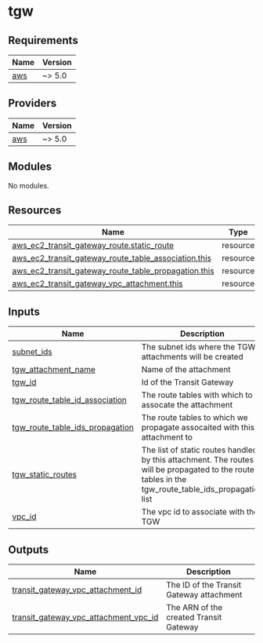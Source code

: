 # tgw

<!-- BEGINNING OF PRE-COMMIT-TERRAFORM DOCS HOOK -->
## Requirements

| Name | Version |
|------|---------|
| <a name="requirement_aws"></a> [aws](#requirement\_aws) | ~> 5.0 |

## Providers

| Name | Version |
|------|---------|
| <a name="provider_aws"></a> [aws](#provider\_aws) | ~> 5.0 |

## Modules

No modules.

## Resources

| Name | Type |
|------|------|
| [aws_ec2_transit_gateway_route.static_route](https://registry.terraform.io/providers/hashicorp/aws/latest/docs/resources/ec2_transit_gateway_route) | resource |
| [aws_ec2_transit_gateway_route_table_association.this](https://registry.terraform.io/providers/hashicorp/aws/latest/docs/resources/ec2_transit_gateway_route_table_association) | resource |
| [aws_ec2_transit_gateway_route_table_propagation.this](https://registry.terraform.io/providers/hashicorp/aws/latest/docs/resources/ec2_transit_gateway_route_table_propagation) | resource |
| [aws_ec2_transit_gateway_vpc_attachment.this](https://registry.terraform.io/providers/hashicorp/aws/latest/docs/resources/ec2_transit_gateway_vpc_attachment) | resource |

## Inputs

| Name | Description | Type | Default | Required |
|------|-------------|------|---------|:--------:|
| <a name="input_subnet_ids"></a> [subnet\_ids](#input\_subnet\_ids) | The subnet ids where the TGW attachments will be created | `list(string)` | n/a | yes |
| <a name="input_tgw_attachment_name"></a> [tgw\_attachment\_name](#input\_tgw\_attachment\_name) | Name of the attachment | `string` | n/a | yes |
| <a name="input_tgw_id"></a> [tgw\_id](#input\_tgw\_id) | Id of the Transit Gateway | `string` | n/a | yes |
| <a name="input_tgw_route_table_id_association"></a> [tgw\_route\_table\_id\_association](#input\_tgw\_route\_table\_id\_association) | The route tables with which to assocate the attachment | `string` | n/a | yes |
| <a name="input_tgw_route_table_ids_propagation"></a> [tgw\_route\_table\_ids\_propagation](#input\_tgw\_route\_table\_ids\_propagation) | The route tables to which we propagate assocaited with this attachment to | `map(any)` | `{}` | no |
| <a name="input_tgw_static_routes"></a> [tgw\_static\_routes](#input\_tgw\_static\_routes) | The list of static routes handled by this attachment. The routes will be propagated to the route tables in the tgw\_route\_table\_ids\_propagation list | `map(any)` | `{}` | no |
| <a name="input_vpc_id"></a> [vpc\_id](#input\_vpc\_id) | The vpc id to associate with the TGW | `string` | n/a | yes |

## Outputs

| Name | Description |
|------|-------------|
| <a name="output_transit_gateway_vpc_attachment_id"></a> [transit\_gateway\_vpc\_attachment\_id](#output\_transit\_gateway\_vpc\_attachment\_id) | The ID of the Transit Gateway attachment |
| <a name="output_transit_gateway_vpc_attachment_vpc_id"></a> [transit\_gateway\_vpc\_attachment\_vpc\_id](#output\_transit\_gateway\_vpc\_attachment\_vpc\_id) | The ARN of the created Transit Gateway |
<!-- END OF PRE-COMMIT-TERRAFORM DOCS HOOK -->
